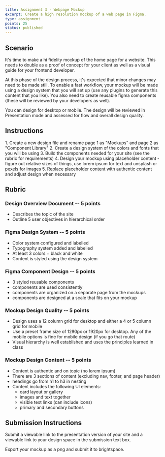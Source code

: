 ```yaml
---
title: Assignment 3 - Webpage Mockup
excerpt: Create a high resolution mockup of a web page in Figma.
type: assignment
points: 25
status: published
---
```


<h2 id="scenario">Scenario</h2>

It's time to make a hi fidelity mockup of the home page for a website. This needs to double as a proof of concept for your client as well as a visual guide for your frontend developer.

At this phase of the design process, it's expected that minor changes may need to be made still. To enable a fast workflow, your mockup will be made using a design system that you will set up (use any plugins to generate this content that you like). You also need to create reusable figma components (these will be reviewed by your developers as well).

You can design for desktop or mobile. The design will be reviewed in Presentation mode and assessed for flow and overall design quality.

<h2 id="instructions">Instructions</h2>
1. Create a new design file and rename page 1 as "Mockups" and page 2 as "Component Library"
2. Create a design system of the colors and fonts that you will be using
3. Build the components needed for your site (see the rubric for requirements)
4. Design your mockup using placeholder content
  - figure out relative sizes of things, use lorem ipsum for text and unsplash or pexels for images
5. Replace placeholder content with authentic content and adjust design when necessary

<h2 id="rubric">Rubric</h2>

### Design Overview Document -- 5 points

- Describes the topic of the site
- Outline 5 user objectives in hierarchical order

### Figma Design System -- 5 points

- Color system configured and labelled
- Typography system added and labelled
- At least 3 colors + black and white
- Content is styled using the design system

### Figma Component Design -- 5 points

- 3 styled reusable components
- components are used consistently
- components are organized on a separate page from the mockups
- components are designed at a scale that fits on your mockup

### Mockup Design Quality -- 5 points

- Design uses a 12 column grid for desktop and either a 4 or 5 column grid for mobile
- Use a preset frame size of 1280px or 1920px for desktop. Any of the mobile options is fine for mobile design (if you go that route)
- Visual hierarchy is well established and uses the principles learned in class

### Mockup Design Content -- 5 points

- Content is authentic and on topic (no lorem ipsum)
- There are 3 sections of content (excluding nav, footer, and page header)
- headings go from h1 to h3 in nesting
- Content includes the following UI elements:
  - card layout or gallery
  - images and text together
  - visible text links (can include icons)
  - primary and secondary buttons

<h2 id="submission-instructions">Submission Instructions</h2>

Submit a viewable link to the presentation version of your site and a viewable link to your design space in the submission text box.

Export your mockup as a png and submit it to brightspace.
